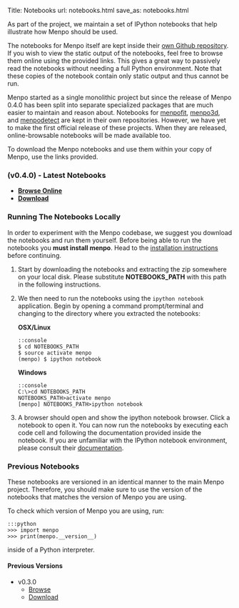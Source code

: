 Title: Notebooks
url: notebooks.html
save_as: notebooks.html

As part of the project, we maintain a set of IPython notebooks that help
illustrate how Menpo should be used.

The notebooks for Menpo itself are kept inside their
[own Github repository](http://www.github.com/menpo/menpo-notebooks).
If you wish to view the static output of the notebooks, feel free to browse
them online using the provided links. This gives a great way to passively read
the notebooks without needing a full Python environment. Note that these copies
of the notebook contain only static output and thus cannot be run.

Menpo started as a single monolithic project but since the release of
Menpo 0.4.0 has been split into separate specialized packages that are
much easier to maintain and reason about. Notebooks for [menpofit](http://www.github.com/menpo/menpofit-notebooks),
[menpo3d](http://www.github.com/menpo/menpo3d-notebooks), and
[menpodetect](http://www.github.com/menpo/menpodetect-notebooks) are kept
in their own repositories. However, we have yet to make the first
official release of these projects. When they are released,
online-browsable notebooks will be made available too.

To download the Menpo notebooks and use them within your copy of Menpo,
use the links provided.

### **(v0.4.0) - Latest Notebooks**
  - **[Browse Online](http://nbviewer.ipython.org/github/menpo/menpo-notebooks/tree/v0.4.0/notebooks/)**
  - **[Download](https://github.com/menpo/menpo-notebooks/archive/v0.4.0.zip)**

### Running The Notebooks Locally
In order to experiment with the Menpo codebase, we suggest you download the
notebooks and run them yourself. Before being able to run the notebooks you
**must install menpo**. Head to the
[installation instructions]({filename}/pages/installation/index.md) before
continuing.

 1. Start by downloading the notebooks and extracting the zip somewhere on your
    local disk. Please substitute **NOTEBOOKS_PATH** with this path in the
    following instructions.
 2. We then need to run the notebooks using the `ipython notebook` application.
    Begin by opening a command prompt/terminal and changing to the directory
    where you extracted the notebooks:

    **OSX/Linux**

        ::console
        $ cd NOTEBOOKS_PATH
        $ source activate menpo
        (menpo) $ ipython notebook

    **Windows**

        ::console
        C:\>cd NOTEBOOKS_PATH
        NOTEBOOKS_PATH>activate menpo
        [menpo] NOTEBOOKS_PATH>ipython notebook

 3. A browser should open and show the ipython notebook browser. Click a
    notebook to open it. You can now run the notebooks by executing each code
    cell and following the documentation provided inside the notebook. If you
    are unfamiliar with the IPython notebook environment, please consult
    their [documentation](http://ipython.org/notebook.html).

### Previous Notebooks
These notebooks are versioned in an identical manner
to the main Menpo project. Therefore, you should make sure to use the version
of the notebooks that matches the version of Menpo you are using.

To check which version of Menpo you are using, run:

    :::python
    >>> import menpo
    >>> print(menpo.__version__)


inside of a Python interpreter.

#### Previous Versions
  - v0.3.0
    - [Browse](http://nbviewer.ipython.org/github/menpo/menpo-notebooks/tree/v0.3.0/notebooks/)
    - [Download](https://github.com/menpo/menpo-notebooks/archive/v0.3.0.zip)
